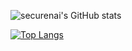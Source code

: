 ![securenai's GitHub stats](https://github-readme-stats.vercel.app/api?username=securenai&count_private=true&show_icons=true&theme=tokyonight)

[![Top Langs](https://github-readme-stats.vercel.app/api/top-langs/?username=securenai&layout=compact)](https://github.com/anuraghazra/github-readme-stats)

<!--
**securenai/securenai** is a ✨ _special_ ✨ repository because its `README.md` (this file) appears on your GitHub profile.

Here are some ideas to get you started:

- 🔭 I’m currently working on ...
- 🌱 I’m currently learning ...
- 👯 I’m looking to collaborate on ...
- 🤔 I’m looking for help with ...
- 💬 Ask me about ...
- 📫 How to reach me: ...
- 😄 Pronouns: ...
- ⚡ Fun fact: ...
-->
